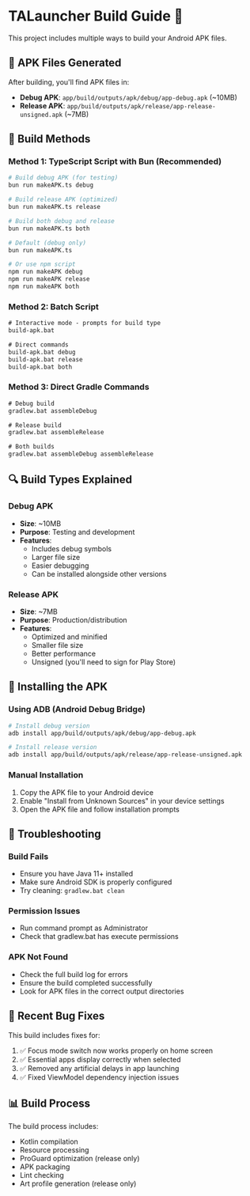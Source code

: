 # TALauncher Build Guide 🚀

This project includes multiple ways to build your Android APK files.

## 📱 APK Files Generated

After building, you'll find APK files in:
- **Debug APK**: `app/build/outputs/apk/debug/app-debug.apk` (~10MB)
- **Release APK**: `app/build/outputs/apk/release/app-release-unsigned.apk` (~7MB)

## 🔧 Build Methods

### Method 1: TypeScript Script with Bun (Recommended)
```bash
# Build debug APK (for testing)
bun run makeAPK.ts debug

# Build release APK (optimized)
bun run makeAPK.ts release

# Build both debug and release
bun run makeAPK.ts both

# Default (debug only)
bun run makeAPK.ts

# Or use npm script
npm run makeAPK debug
npm run makeAPK release
npm run makeAPK both
```

### Method 2: Batch Script
```cmd
# Interactive mode - prompts for build type
build-apk.bat

# Direct commands
build-apk.bat debug
build-apk.bat release
build-apk.bat both
```

### Method 3: Direct Gradle Commands
```cmd
# Debug build
gradlew.bat assembleDebug

# Release build
gradlew.bat assembleRelease

# Both builds
gradlew.bat assembleDebug assembleRelease
```

## 🔍 Build Types Explained

### Debug APK
- **Size**: ~10MB
- **Purpose**: Testing and development
- **Features**:
  - Includes debug symbols
  - Larger file size
  - Easier debugging
  - Can be installed alongside other versions

### Release APK
- **Size**: ~7MB
- **Purpose**: Production/distribution
- **Features**:
  - Optimized and minified
  - Smaller file size
  - Better performance
  - Unsigned (you'll need to sign for Play Store)

## 📱 Installing the APK

### Using ADB (Android Debug Bridge)
```bash
# Install debug version
adb install app/build/outputs/apk/debug/app-debug.apk

# Install release version
adb install app/build/outputs/apk/release/app-release-unsigned.apk
```

### Manual Installation
1. Copy the APK file to your Android device
2. Enable "Install from Unknown Sources" in your device settings
3. Open the APK file and follow installation prompts

## 🐛 Troubleshooting

### Build Fails
- Ensure you have Java 11+ installed
- Make sure Android SDK is properly configured
- Try cleaning: `gradlew.bat clean`

### Permission Issues
- Run command prompt as Administrator
- Check that gradlew.bat has execute permissions

### APK Not Found
- Check the full build log for errors
- Ensure the build completed successfully
- Look for APK files in the correct output directories

## 🔧 Recent Bug Fixes

This build includes fixes for:
1. ✅ Focus mode switch now works properly on home screen
2. ✅ Essential apps display correctly when selected
3. ✅ Removed any artificial delays in app launching
4. ✅ Fixed ViewModel dependency injection issues

## 📊 Build Process

The build process includes:
- Kotlin compilation
- Resource processing
- ProGuard optimization (release only)
- APK packaging
- Lint checking
- Art profile generation (release only)